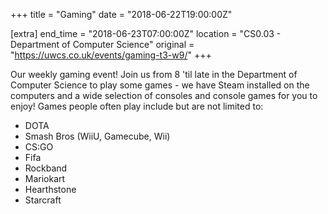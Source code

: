 +++
title = "Gaming"
date = "2018-06-22T19:00:00Z"

[extra]
end_time = "2018-06-23T07:00:00Z"
location = "CS0.03 - Department of Computer Science"
original = "https://uwcs.co.uk/events/gaming-t3-w9/"
+++

Our weekly gaming event\! Join us from 8 'til late in the Department of Computer Science to play some games - we have Steam installed on the computers and a wide selection of consoles and console games for you to enjoy\! Games people often play include but are not limited to:

  - DOTA  
  - Smash Bros (WiiU, Gamecube, Wii)  
  - CS:GO  
  - Fifa  
  - Rockband  
  - Mariokart  
  - Hearthstone  
  - Starcraft

